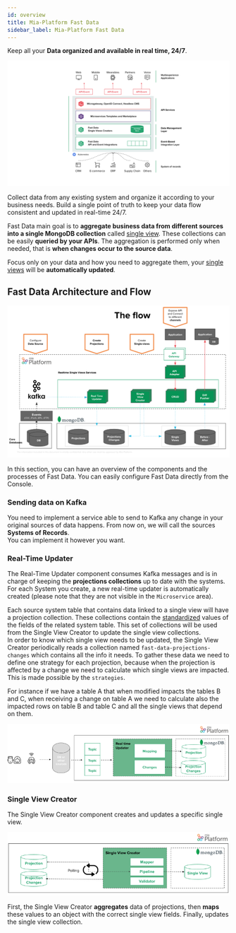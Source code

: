 ```yaml
---
id: overview
title: Mia-Platform Fast Data
sidebar_label: Mia-Platform Fast Data
---
```


Keep all your **Data organized and available in real time, 24/7**.

![fast data overview](img/fastdata-overview.png)

Collect data from any existing system and organize it according to your business needs. Build a single point of truth to keep your data flow consistent and updated in real-time 24/7.

Fast Data main goal is to **aggregate business data from different sources into a single MongoDB collection** called [single view](sv_concepts.md). These collections can be easily **queried by your APIs**. The aggregation is performed only when needed, that is **when changes occur to the source data**.

Focus only on your data and how you need to aggregate them, your [single views](sv_concepts.md) will be **automatically updated**.

## Fast Data Architecture and Flow

![fast data architecture](img/fastdata-arch.png)

In this section, you can have an overview of the components and the processes of Fast Data. You can easily configure Fast Data directly from the Console.

### Sending data on Kafka

You need to implement a service able to send to Kafka any change in your original sources of data happens. From now on, we will call the sources **Systems of Records**.  
You can implement it however you want.

### Real-Time Updater

The Real-Time Updater component consumes Kafka messages and is in charge of keeping the **projections collections** up to date with the systems. For each System you create, a new real-time updater is automatically created (please note that they are not visible in the `Microservice` area).

Each source system table that contains data linked to a single view will have a projection collection. These collections contain the [standardized](sv_concepts#define-canonical-formats) values of the fields of the related system table. This set of collections will be used from the Single View Creator to update the single view collections.  
In order to know which single view needs to be updated, the Single View Creator periodically reads a collection named `fast-data-projections-changes` which contains all the info it needs. To gather these data we need to define one strategy for each projection, because when the projection is affected by a change we need to calculate which single views are impacted. This is made possible by the `strategies`.

For instance if we have a table A that when modified impacts the tables B and C, when receiving a change on table A we need to calculate also the impacted rows on table B and table C and all the single views that depend on them.

![real-time updater schema](img/fastdata-realtimeupdater-schema-detail.png)

### Single View Creator

The Single View Creator component creates and updates a specific single view.

![single view creator schema](img/fastdata-svc-schema-detail.png)

First, the Single View Creator **aggregates** data of projections, then **maps** these values to an object with the correct single view fields. Finally, updates the single view collection.
